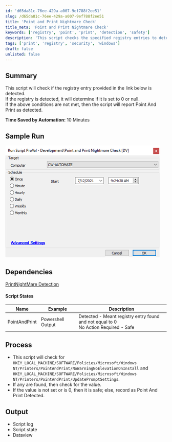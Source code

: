 ```yaml
---
id: 'd65da81c-76ee-429a-a007-9ef788f2ee51'
slug: /d65da81c-76ee-429a-a007-9ef788f2ee51
title: 'Point and Print Nightmare Check'
title_meta: 'Point and Print Nightmare Check'
keywords: ['registry', 'point', 'print', 'detection', 'safety']
description: 'This script checks the specified registry entries to determine if Point And Print is detected and whether it is set to a safe value. If the registry values are not set or are equal to zero, it reports that no action is required, ensuring system safety.'
tags: ['print', 'registry', 'security', 'windows']
draft: false
unlisted: false
---
```


## Summary

This script will check if the registry entry provided in the link below is detected.  
If the registry is detected, it will determine if it is set to 0 or null.  
If the above conditions are not met, then the script will report Point And Print as detected.  

**Time Saved by Automation:** 10 Minutes

## Sample Run

![Sample Run](../../../static/img/Point-and-Print-Nightmare-Check/image_1.png)

## Dependencies

[PrintNightMare Detection](/docs/f016ea11-da3b-4834-a5f0-3a55e3e3ad53) 

#### Script States

| Name              | Example          | Description                                                                                      |
|-------------------|------------------|--------------------------------------------------------------------------------------------------|
| PointAndPrint     | Powershell Output | Detected - Meant registry entry found and not equal to 0<br/>No Action Required - Safe          |

## Process

- This script will check for `HKEY_LOCAL_MACHINE/SOFTWARE/Policies/Microsoft/Windows NT/Printers/PointAndPrint/NoWarningNoElevationOnInstall` and `HKEY_LOCAL_MACHINE/SOFTWARE/Policies/Microsoft/Windows NT/Printers/PointAndPrint/UpdatePromptSettings`.
- If any are found, then check for the value.
- If the value is not set or is 0, then it is safe; else, record as Point And Print Detected.

## Output

- Script log
- Script state
- Dataview


